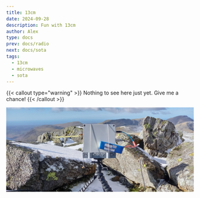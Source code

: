```yaml
---
title: 13cm
date: 2024-09-28
description: Fun with 13cm
author: Alex
type: docs
prev: docs/radio
next: docs/sota
tags:
  - 13cm
  - microwaves
  - sota
---
```


{{< callout type="warning" >}}
  Nothing to see here just yet. Give me a chance!
{{< /callout >}}

![13cm](13cm.jpg#centre)